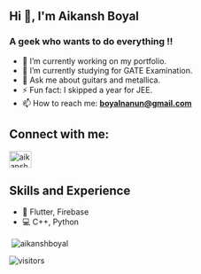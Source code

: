 ## Hi 👋, I'm Aikansh Boyal
<h3>A geek who wants to do everything !!</h3>

- 🔭 I’m currently working on my portfolio.
- 🌱 I’m currently studying for GATE Examination.
- 💬 Ask me about guitars and metallica. 
- ⚡ Fun fact: I skipped a year for JEE. 
- 📫 How to reach me: **boyalnanun@gmail.com**

## Connect with me:
<p align="left">
<a href="https://www.linkedin.com/in/aikansh-boyal-01811b200/" target="blank"><img align="center" src="https://cdn.jsdelivr.net/npm/simple-icons@3.0.1/icons/linkedin.svg" alt="aikanshboyal" height="30" width="40" /></a>
</p>

## Skills and Experience
* 📱 Flutter, Firebase
* 💻 C++, Python

<p>&nbsp;<img align="center" src="https://github-readme-stats.vercel.app/api?username=aikanshboyal&show_icons=true&theme=radical" alt="aikanshboyal" /></p>


![visitors](https://visitor-badge.laobi.icu/badge?page_id=aikanshboyal.aikanshboyal)
